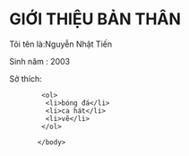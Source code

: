 <!DOCTYPE html>
  <html>
       <head>
       <title>giới thiệu bản thân 
       </title>
      </head>
            <body>
            <h1>GIỚI THIỆU BẢN THÂN</h1> 
            <p>Tôi tên là:Nguyễn Nhật Tiến</p>
            <p>Sinh năm : 2003</p>
            <p>Sở thích:</p>
            
            <ol>
             <li>bóng đá</li> 
             <li>ca hát</li>
             <li>vẽ</li>
            </ol>

           </body>
 </html>

